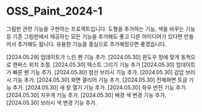 # OSS_Paint_2024-1

그림판 관련 기능을 구현하는 프로젝트입니다. 도형을 추가하는 기능, 색을 바꾸는 기능 등 기존 그림판에서 제공하는 모든 기능을 추가해도 좋고 다른 아이디어가 있다면 만들어서 추가해도 됩니다. 유용한 기능을 중심으로 추가해줬으면 좋겠습니다.

[2024.05.29] 업데이트가 느린 펜 기능 추가.
[2024.05.30] 윈도우 창에 맞게 동적으로 캔버스 위치 조절.
[2024.05.30] 텍스트 그리기 기능 추가
[2024.05.30] 업데이트가 빠른 펜 기능 추가.
[2024.05.30] 점선 브러시 기능 추가.
[2024.05.30] 감압 브러시 기능 추가.
[2024.05.30] 화면 클리어 기능 추가.
[2024.05.30] 전체화면 토글 기능 추가.
[2024.05.30] 새 창 열기 기능 추가.
[2024.05.30] 좌우 반전 기능 추가.
[2024.05.30] 지우개 기능 추가.
[2024.05.30] 배경 색 변경 기능 추가.
[2024.05.30] 브러시 색 변경 기능 추가.
